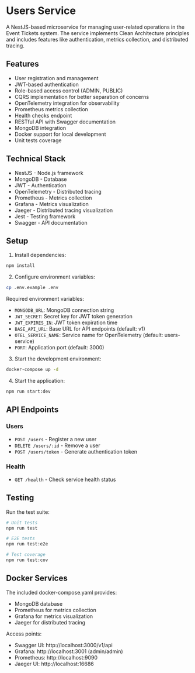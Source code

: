 # Users Service

A NestJS-based microservice for managing user-related operations in the Event Tickets system. The service implements Clean Architecture principles and includes features like authentication, metrics collection, and distributed tracing.

## Features

- User registration and management
- JWT-based authentication
- Role-based access control (ADMIN, PUBLIC)
- CQRS implementation for better separation of concerns
- OpenTelemetry integration for observability
- Prometheus metrics collection
- Health checks endpoint
- RESTful API with Swagger documentation
- MongoDB integration
- Docker support for local development
- Unit tests coverage

## Technical Stack

- NestJS - Node.js framework
- MongoDB - Database
- JWT - Authentication
- OpenTelemetry - Distributed tracing
- Prometheus - Metrics collection
- Grafana - Metrics visualization
- Jaeger - Distributed tracing visualization
- Jest - Testing framework
- Swagger - API documentation

## Setup

1. Install dependencies:
```bash
npm install
```

2. Configure environment variables:
```bash
cp .env.example .env
```

Required environment variables:
- `MONGODB_URL`: MongoDB connection string
- `JWT_SECRET`: Secret key for JWT token generation
- `JWT_EXPIRES_IN`: JWT token expiration time
- `BASE_API_URL`: Base URL for API endpoints (default: v1)
- `OTEL_SERVICE_NAME`: Service name for OpenTelemetry (default: users-service)
- `PORT`: Application port (default: 3000)

3. Start the development environment:
```bash
docker-compose up -d
```

4. Start the application:
```bash
npm run start:dev
```

## API Endpoints

### Users
- `POST /users` - Register a new user
- `DELETE /users/:id` - Remove a user
- `POST /users/token` - Generate authentication token

### Health
- `GET /health` - Check service health status

## Testing

Run the test suite:
```bash
# Unit tests
npm run test

# E2E tests
npm run test:e2e

# Test coverage
npm run test:cov
```

## Docker Services

The included docker-compose.yaml provides:

- MongoDB database
- Prometheus for metrics collection
- Grafana for metrics visualization
- Jaeger for distributed tracing

Access points:
- Swagger UI: http://localhost:3000/v1/api
- Grafana: http://localhost:3001 (admin/admin)
- Prometheus: http://localhost:9090
- Jaeger UI: http://localhost:16686

